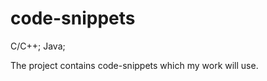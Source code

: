 code-snippets
=============

C/C++; Java;


The project contains code-snippets which my work will use.
